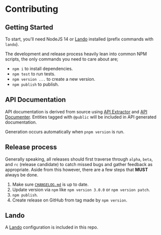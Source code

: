 # Contributing

## Getting Started

To start, you'll need NodeJS 14 or [Lando](https://lando.dev/) installed (prefix commands with `lando`).

The development and release process heavily lean into common NPM scripts, the only commands you need to care about are;

- `npm i` to install dependencies.
- `npm test` to run tests.
- `npm version ...` to create a new version.
- `npm publish` to publish.

## API Documentation

API documentation is derived from source using [API Extractor](https://www.npmjs.com/package/@microsoft/api-extractor) and [API Documenter](https://www.npmjs.com/package/@microsoft/api-documenter). Entities tagged with `@public` will be included in API generated documentation.

Generation occurs automatically when `pnpm version` is run.

## Release process

Generally speaking, all releases should first traverse through `alpha`, `beta`, and `rc` (release candidate) to catch missed bugs and gather feedback as appropriate. Aside from this however, there are a few steps that **MUST** always be done.

1. Make sure [`CHANGELOG.md`](./CHANGELOG.md) is up to date.
2. Update version via `npm` like `npm version 3.0.0` or `npm version patch`.
3. `npm publish`.
4. Create release on GitHub from tag made by `npm version`.

## Lando

A [Lando](https://lando.dev/) configuration is included in this repo. 
